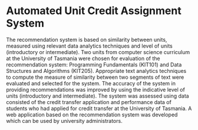# Automated Unit Credit Assignment System

The recommendation system is based on similarity between units,
measured using relevant data analytics techniques and level of units (introductory
or intermediate). Two units from computer science curriculum at the University of
Tasmania were chosen for evaluation of the recommendation system: Programming
Fundamentals (KIT101) and Data Structures and Algorithms (KIT205). Appropriate
text analytics techniques to compute the measure of similarity between two
segments of text were evaluated and selected for the system. The accuracy of the
system in providing recommendations was improved by using the indicative level of
units (introductory and intermediate). The system was assessed using data consisted
of the credit transfer application and performance data of students who had applied
for credit transfer at the University of Tasmania. A web application based on the
recommendation system was developed which can be used by university administrators.
